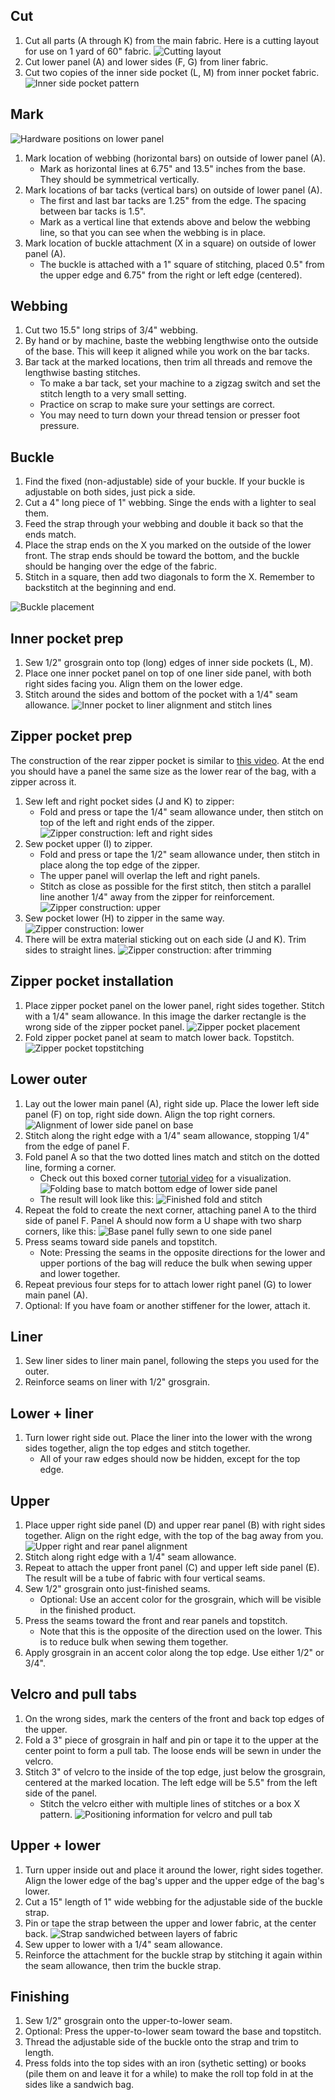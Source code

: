

## Cut

1. Cut all parts (A through K) from the main fabric. Here is a cutting layout for use on 1 yard of 60" fabric.
![Cutting layout](images/pink_overview.png)
1. Cut lower panel (A) and lower sides (F, G) from liner fabric.
1. Cut two copies of the inner side pocket (L, M) from inner pocket fabric.
![Inner side pocket pattern](images/inner_pocket.svg)

## Mark

![Hardware positions on lower panel](images/base_panel_webbing.svg)

1. Mark location of webbing (horizontal bars) on outside of lower panel (A).
    * Mark as horizontal lines at 6.75" and 13.5" inches from the base. They should be symmetrical vertically.
1. Mark locations of bar tacks (vertical bars) on outside of lower panel (A).
    * The first and last bar tacks are 1.25" from the edge. The spacing between bar tacks is 1.5".
    * Mark as a vertical line that extends above and below the webbing line, so that you can see when the webbing is in place.
1. Mark location of buckle attachment (X in a square) on outside of lower panel (A).
    * The buckle is attached with a 1" square of stitching, placed 0.5" from the upper edge and 6.75" from the right or left edge (centered).

## Webbing

1. Cut two 15.5" long strips of 3/4" webbing.
1. By hand or by machine, baste the webbing lengthwise onto the outside of the base. This will keep it aligned while you work on the bar tacks.
1. Bar tack at the marked locations, then trim all threads and remove the lengthwise basting stitches.
    * To make a bar tack, set your machine to a zigzag switch and set the stitch length to a very small setting.
    * Practice on scrap to make sure your settings are correct.
    * You may need to turn down your thread tension or presser foot pressure.

## Buckle

1. Find the fixed (non-adjustable) side of your buckle. If your buckle is adjustable on both sides, just pick a side.
1. Cut a 4" long piece of 1" webbing. Singe the ends with a lighter to seal them.
1. Feed the strap through your webbing and double it back so that the ends match.
1. Place the strap ends on the X you marked on the outside of the lower front. The strap ends should be toward the bottom, and the buckle should be hanging over the edge of the fabric.
1. Stitch in a square, then add two diagonals to form the X. Remember to backstitch at the beginning and end.

![Buckle placement](images/buckle_installation_1.svg)

## Inner pocket prep

1. Sew 1/2" grosgrain onto top (long) edges of inner side pockets (L, M).
1. Place one inner pocket panel on top of one liner side panel, with both right sides facing you. Align them on the lower edge.
1. Stitch around the sides and bottom of the pocket with a 1/4" seam allowance.
![Inner pocket to liner alignment and stitch lines](images/attach_inner_pocket.svg)

## Zipper pocket prep

The construction of the rear zipper pocket is similar to [this video](https://www.youtube.com/watch?v=LYWDujbNWpo). At the end you should have a panel the same size as the lower rear of the bag, with a zipper across it.

1. Sew left and right pocket sides (J and K) to zipper: 
    * Fold and press or tape the 1/4" seam allowance under, then stitch on top of the left and right ends of the zipper.
![Zipper construction: left and right sides](images/zipper_construction_1.svg)
1. Sew pocket upper (I) to zipper.
    * Fold and press or tape the 1/2" seam allowance under, then stitch in place along the top edge of the zipper. 
    * The upper panel will overlap the left and right panels.
    * Stitch as close as possible for the first stitch, then stitch a parallel line another 1/4" away from the zipper for reinforcement.
![Zipper construction: upper](images/zipper_construction_2.svg)
1. Sew pocket lower (H) to zipper in the same way.
![Zipper construction: lower](images/zipper_construction_3.svg)
1. There will be extra material sticking out on each side (J and K). Trim sides to straight lines.
![Zipper construction: after trimming](images/zipper_construction_4.svg)

## Zipper pocket installation

1. Place zipper pocket panel on the lower panel, right sides together. Stitch with a 1/4" seam allowance. In this image the darker rectangle is the wrong side of the zipper pocket panel.
![Zipper pocket placement](images/attach_zipper_pocket.svg)
1. Fold zipper pocket panel at seam to match lower back. Topstitch.
![Zipper pocket topstitching](images/attach_zipper_pocket_2.svg)

## Lower outer
1. Lay out the lower main panel (A), right side up. Place the lower left side panel (F) on top, right side down. Align the top right corners.
![Alignment of lower side panel on base](images/align_lower_side_panel.svg)
1. Stitch along the right edge with a 1/4" seam allowance, stopping 1/4" from the edge of panel F.
1. Fold panel A so that the two dotted lines match and stitch on the dotted line, forming a corner.
    * Check out this boxed corner [tutorial video](https://www.youtube.com/watch?v=THtU74h0IZY) for a visualization.
![Folding base to match bottom edge of lower side panel](images/attach_lower_side_panel.svg)
    * The result will look like this:
![Finished fold and stitch](images/attach_lower_side_3d.svg)
1. Repeat the fold to create the next corner, attaching panel A to the third side of panel F. Panel A should now form a U shape with two sharp corners, like this:
![Base panel fully sewn to one side panel](images/attach_lower_side_3d_completed.svg)
1. Press seams toward side panels and topstitch.
    * Note: Pressing the seams in the opposite directions for the lower and upper portions of the bag will reduce the bulk when sewing upper and lower together.
1. Repeat previous four steps for to attach lower right panel (G) to lower main panel (A).
1. Optional: If you have foam or another stiffener for the lower, attach it.

## Liner

1. Sew liner sides to liner main panel, following the steps you used for the outer.
1. Reinforce seams on  liner with 1/2" grosgrain.

## Lower + liner
1. Turn lower right side out. Place the liner into the lower with the wrong sides together, align the top edges and stitch together.
    * All of your raw edges should now be hidden, except for the top edge.
    
## Upper

1. Place upper right side panel (D) and upper rear panel (B) with right sides together. Align on the right edge, with the top of the bag away from you.
![Upper right and rear panel alignment](images/attach_upper_right_rear.svg)
1. Stitch along right edge with a 1/4" seam allowance.
1. Repeat to attach the upper front panel (C) and upper left side panel (E). The result will be a tube of fabric with four vertical seams.
1. Sew 1/2" grosgrain onto just-finished seams.
    * Optional: Use an accent color for the grosgrain, which will be visible in the finished product.
1. Press the seams toward the front and rear panels and topstitch.
    * Note that this is the opposite of the direction used on the lower. This is to reduce bulk when sewing them together.
1. Apply grosgrain in an accent color along the top edge. Use either 1/2" or 3/4".

## Velcro and pull tabs

1. On the wrong sides, mark the centers of the front and back top edges of the upper.
1. Fold a 3" piece of grosgrain in half and pin or tape it to the upper at the center point to form a pull tab. The loose ends will be sewn in under the velcro.
1. Stitch 3" of velcro to the inside of the top edge, just below the grosgrain, centered at the marked location. The left edge will be 5.5" from the left side of the panel.
    * Stitch the velcro either with multiple lines of stitches or a box X pattern.
![Positioning information for velcro and pull tab](images/attach_upper_velcro.svg)

## Upper + lower

1. Turn upper inside out and place it around the lower, right sides together. Align the lower edge of the bag's upper and the upper edge of the bag's lower.
1. Cut a 15" length of 1" wide webbing for the adjustable side of the buckle strap.
1. Pin or tape the strap between the upper and lower fabric, at the center back.
![Strap sandwiched between layers of fabric](images/insert_strap.svg)
1. Sew upper to lower with a 1/4" seam allowance.
1. Reinforce the attachment for the buckle strap by stitching it again within the seam allowance, then trim the buckle strap.

## Finishing

1. Sew 1/2" grosgrain onto the upper-to-lower seam.
1. Optional: Press the upper-to-lower seam toward the base and topstitch.
1. Thread the adjustable side of the buckle onto the strap and trim to length.
1. Press folds into the top sides with an iron (sythetic setting) or books (pile them on and leave it for a while) to make the roll top fold in at the sides like a sandwich bag.
